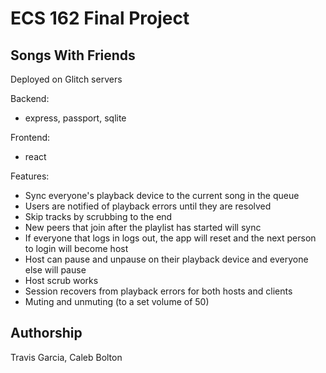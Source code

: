 # ECS 162 Final Project

## Songs With Friends

Deployed on Glitch servers

Backend:
- express, passport, sqlite

Frontend:
- react

Features:

- Sync everyone's playback device to the current song in the queue
- Users are notified of playback errors until they are resolved
- Skip tracks by scrubbing to the end
- New peers that join after the playlist has started will sync
- If everyone that logs in logs out, the app will reset and the next person to login will become host
- Host can pause and unpause on their playback device and everyone else will pause
- Host scrub works
- Session recovers from playback errors for both hosts and clients
- Muting and unmuting (to a set volume of 50)

## Authorship

Travis Garcia, Caleb Bolton
